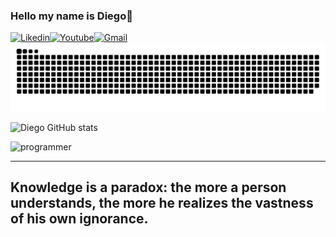 ### Hello my name is Diego👻

[![Likedin](https://img.shields.io/badge/LinkedIn-0077B5?style=for-the-badge&logo=linkedin&logoColor=white)](https://br.linkedin.com/in/diego-costa-leal-26b126272)[![Youtube](https://img.shields.io/badge/YouTube-FF0000?style=for-the-badge&logo=youtube&logoColor=white)](https://www.youtube.com/@diegovsk2685)[![Gmail](https://img.shields.io/badge/Gmail-D14836?style=for-the-badge&logo=gmail&logoColor=white)](https://mail.google.com/mail/u/0/?tab=rm&ogbl#inbox)
<picture>
  <source
    media="(prefers-color-scheme: dark)"
    srcset="https://raw.githubusercontent.com/platane/snk/output/github-contribution-grid-snake-dark.svg"
  />
  <source
    media="(prefers-color-scheme: light)"
    srcset="https://raw.githubusercontent.com/platane/snk/output/github-contribution-grid-snake.svg"
  />
  <img
    alt="github contribution grid snake animation"
    src="https://raw.githubusercontent.com/platane/snk/output/github-contribution-grid-snake.svg"
  />
</picture>

![Diego GitHub stats](https://github-readme-stats.vercel.app/api?username=VSK-DI&show_icons=true&theme=radical)


![programmer](https://github.com/user-attachments/assets/5dab0ee5-a422-4605-b5ab-d543744fdff8)

---
Knowledge is a paradox: the more a person understands, the more he realizes the vastness of his own ignorance.
---
